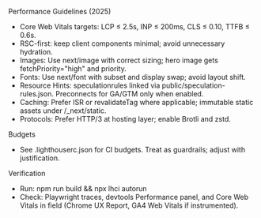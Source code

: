 Performance Guidelines (2025)

- Core Web Vitals targets: LCP ≤ 2.5s, INP ≤ 200ms, CLS ≤ 0.10, TTFB ≤ 0.6s.
- RSC-first: keep client components minimal; avoid unnecessary hydration.
- Images: Use next/image with correct sizing; hero image gets fetchPriority="high" and priority.
- Fonts: Use next/font with subset and display swap; avoid layout shift.
- Resource Hints: speculationrules linked via public/speculation-rules.json. Preconnects for GA/GTM only when enabled.
- Caching: Prefer ISR or revalidateTag where applicable; immutable static assets under /_next/static.
- Protocols: Prefer HTTP/3 at hosting layer; enable Brotli and zstd.

Budgets

- See .lighthouserc.json for CI budgets. Treat as guardrails; adjust with justification.

Verification

- Run: npm run build && npx lhci autorun
- Check: Playwright traces, devtools Performance panel, and Core Web Vitals in field (Chrome UX Report, GA4 Web Vitals if instrumented).

